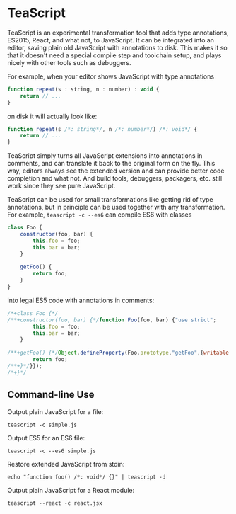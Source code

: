 # TeaScript

TeaScript is an experimental transformation tool that adds type annotations,
ES2015, React, and what not, to JavaScript. It can be integrated into an editor,
saving plain old JavaScript with annotations to disk. This makes it so that it
doesn't need a special compile step and toolchain setup, and plays nicely with
other tools such as debuggers.

For example, when your editor shows JavaScript with type annotations

```javascript
function repeat(s : string, n : number) : void {
    return // ...
}
```

on disk it will actually look like:

```javascript
function repeat(s /*: string*/, n /*: number*/) /*: void*/ {
    return // ...
}
```

TeaScript simply turns all JavaScript extensions into annotations
in comments, and can translate it back to the original form on the fly.
This way, editors always see the extended version and can provide
better code completion and what not. And build tools, debuggers,
packagers, etc. still work since they see pure JavaScript.

TeaScript can be used for small transformations like getting rid of type
annotations, but in principle can be used together with any transformation.
For example, `teascript -c --es6` can compile ES6 with classes

```javascript
class Foo {
    constructor(foo, bar) {
        this.foo = foo;
        this.bar = bar;
    }
    
    getFoo() {
        return foo;
    }
}
```

into legal ES5 code with annotations in comments:
 
```javascript
/*+class Foo {*/
/**+constructor(foo, bar) {*/function Foo(foo, bar) {"use strict";
        this.foo = foo;
        this.bar = bar;
    }
    
/**+getFoo() {*/Object.defineProperty(Foo.prototype,"getFoo",{writable:true,configurable:true,value:function() {"use strict";
        return foo;
/**+}*/}});
/*+}*/
```

## Command-line Use

Output plain JavaScript for a file:

```
teascript -c simple.js
```

Output ES5 for an ES6 file:

```
teascript -c --es6 simple.js
```

Restore extended JavaScript from stdin:

```
echo "function foo() /*: void*/ {}" | teascript -d
```

Output plain JavaScript for a React module:

```
teascript --react -c react.jsx
```